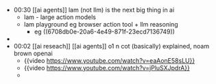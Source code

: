 - 00:30 [[ai agents]] lam (not llm) is the next big thing in ai
	- lam - large action models
	- lam playground eg browser action tool + llm reasoning
		- eg ((6708db0e-20a6-4e49-871f-23ecd7136749))
-
- 00:02 [[ai reseach]] [[ai agents]] o1 n cot (basically) explained, noam brown openai
	- {{video https://www.youtube.com/watch?v=eaAonE58sLU}}
	- {{video https://www.youtube.com/watch?v=jPluSXJpdrA}}
	-